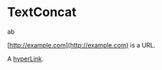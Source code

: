 # TextConcat
ab

[http://example.com](http://example.com) is a URL.

A [hyperLink](http://example.com).

